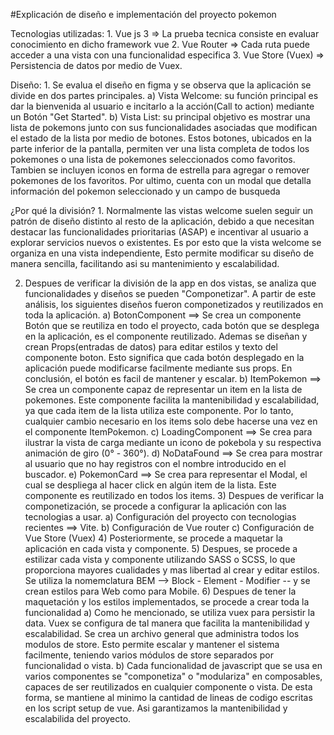 
#Explicación de diseño e implementación del proyecto pokemon

Tecnologias utilizadas:
    1. Vue js 3 => La prueba tecnica consiste en evaluar conocimiento en dicho framework vue
    2. Vue Router => Cada ruta puede acceder a una vista con una funcionalidad especifica
    3. Vue Store (Vuex) => Persistencia de datos por medio de Vuex.

Diseño:
    1. Se evalua el diseño en figma y se observa que la aplicación se divide en dos partes principales.
        a) Vista Welcome: su función principal es dar la bienvenida al usuario e incitarlo a la acción(Call to action) mediante un Botón "Get Started".
        b) Vista List: su principal objetivo es mostrar una lista de pokemons junto con sus funcionalidades asociadas que modifican el estado de la lista por medio de botones. Estos botones, ubicados en la parte inferior de la pantalla, permiten ver una lista completa de todos los pokemones o una lista de pokemones seleccionados como favoritos. Tambien se incluyen iconos en forma de estrella para agregar o remover pokemones de los favoritos. Por ultimo, cuenta con un modal que detalla información del pokemon seleccionado y un campo de busqueda

¿Por qué la división?
    1. Normalmente las vistas welcome suelen seguir un patrón de diseño distinto al resto de la aplicación, debido a que necesitan destacar las funcionalidades prioritarias (ASAP) e incentivar al usuario a  explorar servicios nuevos o existentes. Es por esto que la vista welcome se organiza en una vista independiente, Esto permite modificar su diseño de manera sencilla, facilitando asi su mantenimiento y escalabilidad.

2. Despues de verificar la división de la app en dos vistas, se analiza que funcionalidades y diseños se pueden "Componetizar". A partir de este análisis, los siguientes diseños fueron componetizados y reutilizados en toda la aplicación.
        a) BotonComponent ==> Se crea un componente Botón que se reutiliza en todo el proyecto, cada botón que se desplega en la aplicación, es el componente reutilizado. Ademas se diseñan y crean Props(entradas de datos) para editar estilos y texto del componente boton. Esto significa que cada botón desplegado en la aplicación puede modificarse facilmente mediante sus props. En conclusión, el botón es facil de mantener y escalar.
        b) ItemPokemon ==> Se crea un componente capaz de representar un item en la lista de pokemones. Este componente facilita la mantenibilidad y escalabilidad, ya que cada item de la lista utiliza este componente. Por lo tanto, cualquier cambio necesario en los items solo debe hacerse una vez en el componente ItemPokemon.
        c) LoadingComponent ==> Se crea para ilustrar la vista de carga mediante un icono de pokebola y su respectiva animación de giro (0° - 360°).
        d) NoDataFound ==> Se crea para mostrar al usuario que no hay registros con el nombre introducido en el buscador.
        e) PokemonCard ==> Se crea para representar el Modal, el cual se despliega al hacer click en algún item de la lista. Este componente es reutilizado en todos los items.
    3) Despues de verificar la componetización, se procede a configurar la aplicación con las tecnologias a usar.
        a) Configuración del proyecto con tecnologias recientes ==> Vite.
        b) Configuración de Vue router
        c) Configuración de Vue Store (Vuex)
    4) Posteriormente, se procede a maquetar la aplicación en cada vista y componente.
    5) Despues, se procede a estilizar cada vista y componente utilizando SASS o SCSS, lo que proporciona mayores cualidades y mas libertad al crear y editar estilos. Se utiliza la nomemclatura BEM --> Block - Element - Modifier -- y se crean estilos para Web como para Mobile.
    6) Despues de tener la maquetación y los estilos implementados, se procede a crear toda la funcionalidad
        a) Como he mencionado, se utiliza vuex para persistir la data. Vuex se configura de tal manera que facilita la mantenibilidad y escalabilidad. Se crea un archivo general que administra todos los modulos de store. Esto permite escalar y mantener el sistema facilmente, teniendo varios módulos de store separados por funcionalidad o vista.
        b) Cada funcionalidad de javascript que se usa en varios componentes se "componetiza" o "modulariza" en composables, capaces de ser reutilizados en cualquier componente o vista. De esta forma, se mantiene al minimo la cantidad de lineas de codigo escritas en los script setup de vue. Asi garantizamos la mantenibilidad y escalabilida del proyecto.
